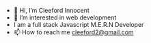 - 👋 Hi, I’m Cleeford Innocent
- 👀 I’m interested in web development 
- I am a full stack Javascript M.E.R.N Developer
- 📫 How to reach me cleeford2@gmail.com

<!---
cleeford2/cleeford2 is a ✨ special ✨ repository because its `README.md` (this file) appears on your GitHub profile.
You can click the Preview link to take a look at your changes.
--->
